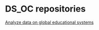 # DS_OC repositories

[Analyze data on global educational systems](https://github.com/RKL13/DS_OC_P2)
